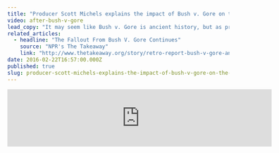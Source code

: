 ```yaml
---
title: "Producer Scott Michels explains the impact of Bush v. Gore on the 2016 election"
video: after-bush-v-gore
lead_copy: "It may seem like Bush v. Gore is ancient history, but as producer Scott Michels explains, its legacy will weigh heavily on the 2016 election."
related_articles:
  - headline: "The Fallout From Bush V. Gore Continues"
    source: "NPR's The Takeaway"
    link: "http://www.thetakeaway.org/story/retro-report-bush-v-gore-and-battle-ballot-box/"
date: 2016-02-22T16:57:00.000Z
published: true
slug: producer-scott-michels-explains-the-impact-of-bush-v-gore-on-the-2016-election
---
```

<iframe width="600" height="130" frameborder="0" scrolling="no" src="https://www.wnyc.org/widgets/ondemand_player/takeaway/#file=%2Faudio%2Fxspf%2F576855%2F"></iframe>

